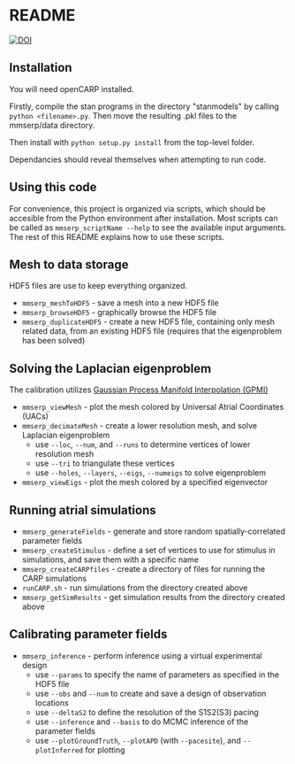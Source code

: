# README

[![DOI](https://zenodo.org/badge/445878250.svg)](https://zenodo.org/badge/latestdoi/445878250)


## Installation

You will need openCARP installed.

Firstly, compile the stan programs in the directory "stanmodels" by calling `python <filename>.py`.
Then move the resulting <filename>.pkl files to the mmserp/data directory.

Then install with `python setup.py install` from the top-level folder.

Dependancies should reveal themselves when attempting to run code.


## Using this code

For convenience, this project is organized via scripts, which should be accesible from the Python environment after installation.
Most scripts can be called as `mmserp_scriptName --help` to see the available input arguments.
The rest of this README explains how to use these scripts.


## Mesh to data storage

HDF5 files are use to keep everything organized.

* `mmserp_meshToHDF5` - save a mesh into a new HDF5 file
* `mmserp_browseHDF5` - graphically browse the HDF5 file 
* `mmserp_duplicateHDF5` - create a new HDF5 file, containing only mesh related data, from an existing HDF5 file (requires that the eigenproblem has been solved)


## Solving the Laplacian eigenproblem

The calibration utilizes [Gaussian Process Manifold Interpolation (GPMI)](https://royalsocietypublishing.org/doi/10.1098/rsta.2019.0345)

* `mmserp_viewMesh` - plot the mesh colored by Universal Atrial Coordinates (UACs)
* `mmserp_decimateMesh` - create a lower resolution mesh, and solve Laplacian eigenproblem 
    * use `--loc`, `--num`, and `--runs` to determine vertices of lower resolution mesh
    * use `--tri` to triangulate these vertices
    * use `--holes`, `--layers`, `--eigs`, `--numeigs` to solve eigenproblem
* `mmserp_viewEigs` - plot the mesh colored by a specified eigenvector


## Running atrial simulations

* `mmserp_generateFields` - generate and store random spatially-correlated parameter fields
* `mmserp_createStimulus` - define a set of vertices to use for stimulus in simulations, and save them with a specific name
* `mmserp_createCARPfiles` - create a directory of files for running the CARP simulations
* `runCARP.sh` - run simulations from the directory created above
* `mmserp_getSimResults` - get simulation results from the directory created above


## Calibrating parameter fields

* `mmserp_inference` - perform inference using a virtual experimental design
    * use `--params` to specify the name of parameters as specified in the HDF5 file
    * use `--obs` and `--num` to create and save a design of observation locations
    * use `--deltaS2` to define the resolution of the S1S2(S3) pacing
    * use `--inference` and `--basis` to do MCMC inference of the parameter fields
    * use `--plotGroundTruth`, `--plotAPD` (with `--pacesite`), and `--plotInferred` for plotting


